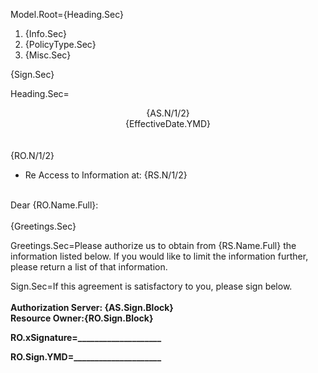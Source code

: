 Model.Root={Heading.Sec}<br><ol><li>{Info.Sec}<li>{PolicyType.Sec}<li>{Misc.Sec}</ol>{Sign.Sec}


Heading.Sec=<center>{AS.N/1/2}<br>{EffectiveDate.YMD}</center><br><br>{RO.N/1/2}<br><ul><li>Re Access to Information at: {RS.N/1/2}</ul><br> Dear {RO.Name.Full}:<br><br>{Greetings.Sec}

Greetings.Sec=Please authorize us to obtain from {RS.Name.Full} the information listed below.  If you would like to limit the information further, please return a list of that information.  


Sign.Sec=If this agreement is satisfactory to you, please sign below.<br><br><b><b>Authorization Server:</b> {AS.Sign.Block}<br><b>Resource Owner:</b>{RO.Sign.Block}

RO.xSignature=____________________

RO.Sign.YMD=_____________________
